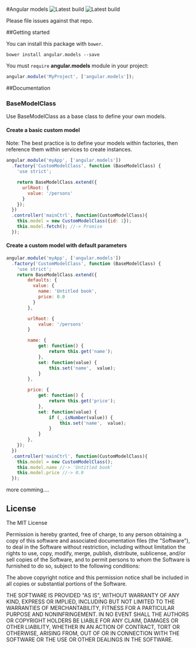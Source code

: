 #Angular models
![Latest build](https://img.shields.io/badge/latest-v0.0.6-brightgreen.svg)
![Latest build](https://travis-ci.org/fupslot/angular-models.svg?branch=master)

Please file issues against that repo.

##Getting started

You can install this package with `bower`.

```shell
bower install angular.models --save
```

You must `require` **angular.models** module in your project:


```js
angular.module('MyProject', ['angular.models']);
```

##Documentation

### BaseModelClass

Use BaseModelClass as a base class to define your own models.

#### Create a basic custom model

Note: The best practice is to define your models within factories, then reference them within services to create instances.


```js
angular.module('myApp', ['angular.models'])
  .factory('CustomModelClass', function (BaseModelClass) {
    'use strict';

    return BaseModelClass.extend({
      urlRoot: {
      	value: '/persons'
      }
    });
  })
  .controller('mainCtrl', function(CustomModelClass){
  	this.model = new CustomModelClass({id: 1});
  	this.model.fetch(); //-> Promise
  });
```

#### Create a custom model with default parameters

```js
angular.module('myApp', ['angular.models'])
  .factory('CustomModelClass', function (BaseModelClass) {
    'use strict';
    return BaseModelClass.extend({
	    defaults: {
		  value: {
			name: 'Untitled book',
			price: 0.0
		  }
	    },

        urlRoot: {
      	    value: '/persons'
        }

	    name: {
		    get: function() {
			    return this.get('name');
		    },
		    set: function(value) {
			    this.set('name',  value);
		    }
	    },

	    price: {
		    get: function() {
			    return this.get('price');
		    },
		    set: function(value) {
			    if (_.isNumber(value)) {
			        this.set('name',  value);
			    }
		    }
	    },
    });
  })
  .controller('mainCtrl', function(CustomModelClass){
  	this.model = new CustomModelClass();
  	this.model.name //-> 'Untitled book'
  	this.model.price //-> 0.0
  });
```

more comming....


## License

The MIT License

Permission is hereby granted, free of charge, to any person obtaining a copy
of this software and associated documentation files (the "Software"), to deal
in the Software without restriction, including without limitation the rights
to use, copy, modify, merge, publish, distribute, sublicense, and/or sell
copies of the Software, and to permit persons to whom the Software is
furnished to do so, subject to the following conditions:

The above copyright notice and this permission notice shall be included in
all copies or substantial portions of the Software.

THE SOFTWARE IS PROVIDED "AS IS", WITHOUT WARRANTY OF ANY KIND, EXPRESS OR
IMPLIED, INCLUDING BUT NOT LIMITED TO THE WARRANTIES OF MERCHANTABILITY,
FITNESS FOR A PARTICULAR PURPOSE AND NONINFRINGEMENT. IN NO EVENT SHALL THE
AUTHORS OR COPYRIGHT HOLDERS BE LIABLE FOR ANY CLAIM, DAMAGES OR OTHER
LIABILITY, WHETHER IN AN ACTION OF CONTRACT, TORT OR OTHERWISE, ARISING FROM,
OUT OF OR IN CONNECTION WITH THE SOFTWARE OR THE USE OR OTHER DEALINGS IN
THE SOFTWARE.
